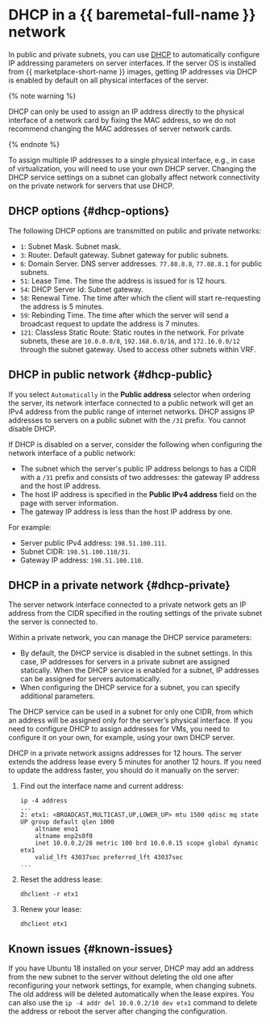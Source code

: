 # DHCP in a {{ baremetal-full-name }} network

In public and private subnets, you can use [DHCP](https://en.wikipedia.org/wiki/Dynamic_Host_Configuration_Protocol) to automatically configure IP addressing parameters on server interfaces. If the server OS is installed from {{ marketplace-short-name }} images, getting IP addresses via DHCP is enabled by default on all physical interfaces of the server.

{% note warning %}

DHCP can only be used to assign an IP address directly to the physical interface of a network card by fixing the MAC address, so we do not recommend changing the MAC addresses of server network cards. 

{% endnote %}

To assign multiple IP addresses to a single physical interface, e.g., in case of virtualization, you will need to use your own DHCP server. Changing the DHCP service settings on a subnet can globally affect network connectivity on the private network for servers that use DHCP.

## DHCP options {#dhcp-options}

The following DHCP options are transmitted on public and private networks:

* `1`: Subnet Mask. Subnet mask.
* `3`: Router. Default gateway. Subnet gateway for public subnets.
* `6`: Domain Server. DNS server addresses. `77.88.8.8`, `77.88.8.1` for public subnets.
* `51`: Lease Time. The time the address is issued for is 12 hours.
* `54`: DHCP Server Id: Subnet gateway.
* `58`: Renewal Time. The time after which the client will start re-requesting the address is 5 minutes.
* `59`: Rebinding Time. The time after which the server will send a broadcast request to update the address is 7 minutes.
* `121`: Classless Static Route: Static routes in the network. For private subnets, these are `10.0.0.0/8`, `192.168.0.0/16`, and `172.16.0.0/12` through the subnet gateway. Used to access other subnets within VRF.

## DHCP in public network {#dhcp-public}

If you select `Automatically` in the **Public address** selector when ordering the server, its network interface connected to a public network will get an IPv4 address from the public range of internet networks. DHCP assigns IP addresses to servers on a public subnet with the `/31` prefix. You cannot disable DHCP.

If DHCP is disabled on a server, consider the following when configuring the network interface of a public network:

* The subnet which the server's public IP address belongs to has a CIDR with a `/31` prefix and consists of two addresses: the gateway IP address and the host IP address.
* The host IP address is specified in the **Public IPv4 address** field on the page with server information.
* The gateway IP address is less than the host IP address by one.

For example:

* Server public IPv4 address: `198.51.100.111`.
* Subnet CIDR: `198.51.100.110/31`.
* Gateway IP address: `198.51.100.110`.

## DHCP in a private network {#dhcp-private}

The server network interface connected to a private network gets an IP address from the CIDR specified in the routing settings of the private subnet the server is connected to.

Within a private network, you can manage the DHCP service parameters:

* By default, the DHCP service is disabled in the subnet settings. In this case, IP addresses for servers in a private subnet are assigned statically. When the DHCP service is enabled for a subnet, IP addresses can be assigned for servers automatically. 
* When configuring the DHCP service for a subnet, you can specify additional parameters.

The DHCP service can be used in a subnet for only one CIDR, from which an address will be assigned only for the server’s physical interface. If you need to configure DHCP to assign addresses for VMs, you need to configure it on your own, for example, using your own DHCP server.

DHCP in a private network assigns addresses for 12 hours. The server extends the address lease every 5 minutes for another 12 hours. If you need to update the address faster, you should do it manually on the server:

1. Find out the interface name and current address:

    ```
    ip -4 address
    ...
    2: etx1: <BROADCAST,MULTICAST,UP,LOWER_UP> mtu 1500 qdisc mq state UP group default qlen 1000
        altname eno1
        altname enp2s0f0
        inet 10.0.0.2/28 metric 100 brd 10.0.0.15 scope global dynamic etx1
        valid_lft 43037sec preferred_lft 43037sec
    ...
    ```

1. Reset the address lease:

    ```
    dhclient -r etx1
    ```

1. Renew your lease:

    ```
    dhclient etx1
    ```

## Known issues {#known-issues}

If you have Ubuntu 18 installed on your server, DHCP may add an address from the new subnet to the server without deleting the old one after reconfiguring your network settings, for example, when changing subnets. The old address will be deleted automatically when the lease expires. You can also use the `ip -4 addr del 10.0.0.2/10 dev etx1` command to delete the address or reboot the server after changing the configuration. 
